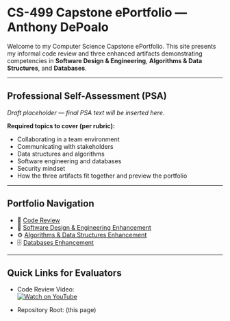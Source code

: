 # CS-499 Capstone ePortfolio — Anthony DePoalo 

Welcome to my Computer Science Capstone ePortfolio. This site presents my informal code review and three enhanced artifacts demonstrating competencies in **Software Design & Engineering**, **Algorithms & Data Structures**, and **Databases**. 

--- 

## Professional Self-Assessment (PSA) 
_Draft placeholder — final PSA text will be inserted here._ 

**Required topics to cover (per rubric):** 
- Collaborating in a team environment 
- Communicating with stakeholders 
- Data structures and algorithms 
- Software engineering and databases 
- Security mindset 
- How the three artifacts fit together and preview the portfolio 

--- 
## Portfolio Navigation 
- 🎥 [Code Review](code-review/README.md) 
- 🧩 [Software Design & Engineering Enhancement](artifacts/software-design/README.md) 
- ⚙️ [Algorithms & Data Structures Enhancement](artifacts/algorithms/README.md) 
- 🗄️ [Databases Enhancement](artifacts/databases/README.md) 

--- 

## Quick Links for Evaluators 
- Code Review Video:   
  <a href="https://youtu.be/sTQAMAFJm1Q" target="_blank">
    <img src="https://img.shields.io/badge/YouTube-red?style=for-the-badge&logo=youtube&logoColor=white" alt="Watch on YouTube">
  </a>


- Repository Root: (this page)
